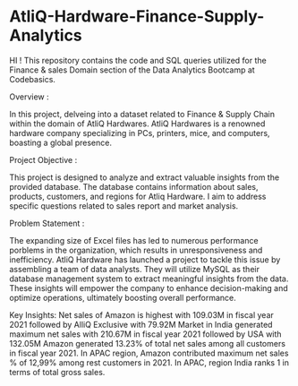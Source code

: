 # AtliQ-Hardware-Finance-Supply-Analytics


HI ! This repository contains the code and SQL queries utilized for the Finance & sales Domain section of the Data Analytics Bootcamp at Codebasics.

Overview : 

In this project, delveing into a dataset related to Finance & Supply Chain within the domain of AtliQ Hardwares. AtliQ Hardwares is a renowned hardware company specializing in PCs, printers, mice, and computers, boasting a global presence.

Project Objective :

This project is designed to analyze and extract valuable insights from the provided database. The database contains information about sales, products, customers, and regions for Atliq Hardware. I aim to address specific questions related to sales report and market analysis.

Problem Statement :

The expanding size of Excel files has led to numerous performance porblems in the organization, which results in unresponsiveness and inefficiency. AtliQ Hardware has launched a project to tackle this issue by assembling a team of data analysts. They will utilize MySQL as their database management system to extract meaningful insights from the data. These insights will empower the company to enhance decision-making and optimize operations, ultimately boosting overall performance.

Key Insights: 
Net sales of Amazon is highest with 109.03M in fiscal year 2021 followed by AlliQ Exclusive with 79.92M
Market in India generated maximum net sales with 210.67M in fiscal year 2021 followed by USA with 132.05M
Amazon generated 13.23% of total net sales among all customers in fiscal year 2021.
In APAC region, Amazon contributed maximum net sales % of 12,99% among rest customers in 2021.
In APAC, region India ranks 1 in terms of total gross sales.
